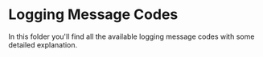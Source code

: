 # Logging Message Codes

In this folder you'll find all the available logging message codes with some detailed explanation.
